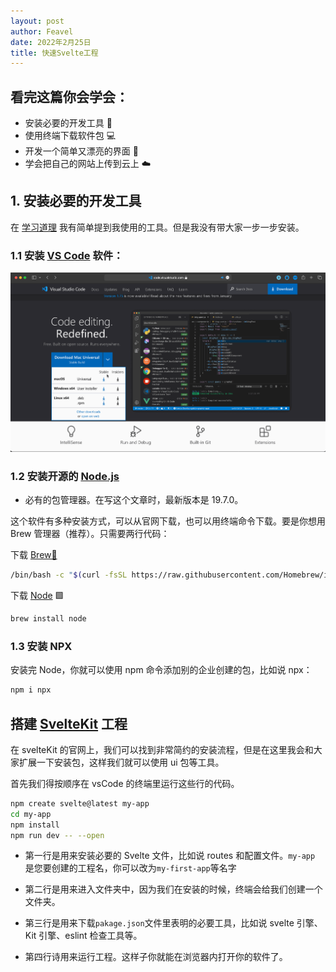 ```yaml
---
layout: post
author: Feavel
date: 2022年2月25日
title: 快速Svelte工程
---
```


## 看完这篇你会学会：

- 安装必要的开发工具 🔧
- 使用终端下载软件包 💻
- 开发一个简单又漂亮的界面 🎨
- 学会把自己的网站上传到云上 ☁️

## 1. 安装必要的开发工具

在 [学习道理](/learn/programming/roadmap) 我有简单提到我使用的工具。但是我没有带大家一步一步安装。

### 1.1 安装 [VS Code](https://code.visualstudio.com) 软件：

![VS Code](/src/routes/learn/programming/svelte/setup-project/VSCodedownload.gif)

### 1.2 安装开源的 [Node.js](https://nodejs.org/en/)

- 必有的包管理器。在写这个文章时，最新版本是 19.7.0。

这个软件有多种安装方式，可以从官网下载，也可以用终端命令下载。要是你想用 Brew 管理器（推荐）。只需要两行代码：

下载 [Brew🍺](https://brew.sh)

```bash
/bin/bash -c "$(curl -fsSL https://raw.githubusercontent.com/Homebrew/install/HEAD/install.sh)"
```

下载 [Node](https://formulae.brew.sh/formula/node) 🟩

```bash
brew install node
```

### 1.3 安装 NPX

安装完 Node，你就可以使用 npm 命令添加别的企业创建的包，比如说 npx：

```bash
npm i npx
```

## 搭建 [SvelteKit](https://kit.svelte.dev) 工程

在 svelteKit 的官网上，我们可以找到非常简约的安装流程，但是在这里我会和大家扩展一下安装包，这样我们就可以使用 ui 包等工具。

首先我们得按顺序在 vsCode 的终端里运行这些行的代码。

```bash
npm create svelte@latest my-app
cd my-app
npm install
npm run dev -- --open
```

- 第一行是用来安装必要的 Svelte 文件，比如说 routes 和配置文件。`my-app` 是您要创建的工程名，你可以改为`my-first-app`等名字

- 第二行是用来进入文件夹中，因为我们在安装的时候，终端会给我们创建一个文件夹。

- 第三行是用来下载`pakage.json`文件里表明的必要工具，比如说 svelte 引擎、Kit 引擎、eslint 检查工具等。

- 第四行诗用来运行工程。这样子你就能在浏览器内打开你的软件了。

